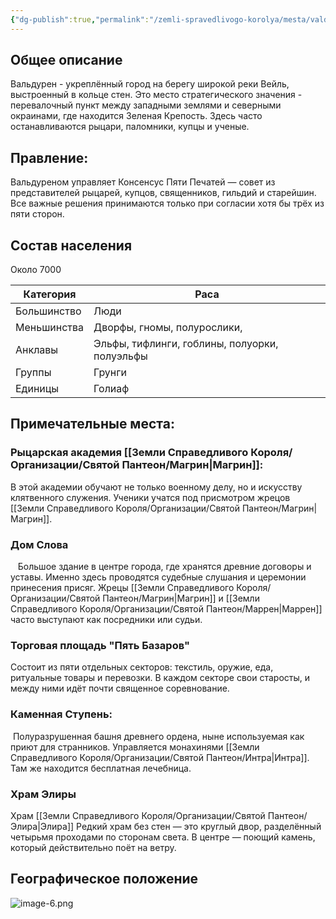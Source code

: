 ```yaml
---
{"dg-publish":true,"permalink":"/zemli-spravedlivogo-korolya/mesta/valduren/"}
---
```


## Общее описание
Вальдурен - укреплённый город на берегу широкой реки Вейль, выстроенный в кольце стен. Это место стратегического значения - перевалочный пункт между западными землями и северными окраинами, где находится Зеленая Крепость. Здесь часто останавливаются рыцари, паломники, купцы и ученые. 


## Правление: 
Вальдуреном управляет Консенсус Пяти Печатей — совет из представителей рыцарей, купцов, священников, гильдий и старейшин. Все важные решения принимаются только при согласии хотя бы трёх из пяти сторон.
  

## Состав населения 
Около 7000

| Категория   | Раса                                          |
| ----------- | --------------------------------------------- |
| Большинство | Люди                                          |
| Меньшинства | Дворфы, гномы, полурослики,                   |
| Анклавы     | Эльфы, тифлинги, гоблины, полуорки, полуэльфы |
| Группы      | Грунги                                        |
| Единицы     | Голиаф                                        |


## Примечательные места: 

### Рыцарская академия [[Земли Справедливого Короля/Организации/Святой Пантеон/Магрин\|Магрин]]: 
В этой академии обучают не только военному делу, но и искусству клятвенного служения. Ученики учатся под присмотром жрецов [[Земли Справедливого Короля/Организации/Святой Пантеон/Магрин\|Магрин]]. 


### Дом Слова
 
 Большое здание в центре города, где хранятся древние договоры и уставы. Именно здесь проводятся судебные слушания и церемонии принесения присяг. Жрецы [[Земли Справедливого Короля/Организации/Святой Пантеон/Магрин\|Магрин]] и [[Земли Справедливого Короля/Организации/Святой Пантеон/Маррен\|Маррен]] часто выступают как посредники или судьи.

  

### Торговая площадь "Пять Базаров"
Состоит из пяти отдельных секторов: текстиль, оружие, еда, ритуальные товары и перевозки. В каждом секторе свои старосты, и между ними идёт почти священное соревнование. 

  

### Каменная Ступень: 
 Полуразрушенная башня древнего ордена, ныне используемая как приют для странников. Управляется монахинями [[Земли Справедливого Короля/Организации/Святой Пантеон/Интра\|Интра]]. Там же находится бесплатная лечебница. 

  

### Храм Элиры 
Храм [[Земли Справедливого Короля/Организации/Святой Пантеон/Элира\|Элира]] Редкий храм без стен — это круглый двор, разделённый четырьмя проходами по сторонам света. В центре — поющий камень, который действительно поёт на ветру.

  
## Географическое положение

![image-6.png](/img/user/%D0%9F%D0%BD%D0%B3%20%D1%82%D1%80%D0%B5%D1%88/image-6.png)
